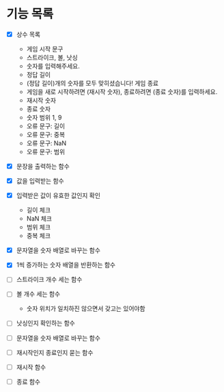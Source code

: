 # 기능 목록

- [x] 상수 목록

  - 게임 시작 문구
  - 스트라이크, 볼, 낫싱
  - 숫자를 입력해주세요.
  - 정답 길이
  - (정답 길이)개의 숫자를 모두 맞히셨습니다! 게임 종료
  - 게임을 새로 시작하려면 (재시작 숫자), 종료하려면 (종료 숫자)를 입력하세요.
  - 재시작 숫자
  - 종료 숫자
  - 숫자 범위 1, 9
  - 오류 문구: 길이
  - 오류 문구: 중복
  - 오류 문구: NaN
  - 오류 문구: 범위

- [x] 문장을 출력하는 함수

- [x] 값을 입력받는 함수
- [x] 입력받은 값이 유효한 값인지 확인

  - 길이 체크
  - NaN 체크
  - 범위 체크
  - 중복 체크

- [x] 문자열을 숫자 배열로 바꾸는 함수
- [x] 1씩 증가하는 숫자 배열을 반환하는 함수
- [ ] 스트라이크 개수 세는 함수
- [ ] 볼 개수 세는 함수
  - 숫자 위치가 일치하진 않으면서 갖고는 있어야함
- [ ] 낫싱인지 확인하는 함수
- [ ] 문자열을 숫자 배열로 바꾸는 함수
- [ ] 재시작인지 종료인지 묻는 함수
- [ ] 재시작 함수
- [ ] 종료 함수
